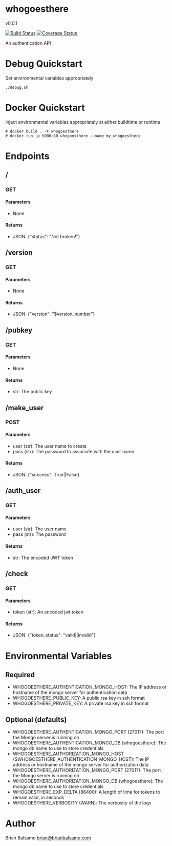 # whogoesthere

v0.0.1

[![Build Status](https://travis-ci.org/bnbalsamo/whogoesthere.svg?branch=master)](https://travis-ci.org/bnbalsamo/whogoesthere) [![Coverage Status](https://coveralls.io/repos/github/bnbalsamo/whogoesthere/badge.svg?branch=master)](https://coveralls.io/github/bnbalsamo/whogoesthere?branch=master)

An authentication API

# Debug Quickstart
Set environmental variables appropriately
```
./debug.sh
```

# Docker Quickstart
Inject environmental variables appropriately at either buildtime or runtime
```
# docker build . -t whogoesthere
# docker run -p 5000:80 whogoesthere --name my_whogoesthere
```

# Endpoints
## /
### GET
#### Parameters
* None
#### Returns
* JSON: {"status": "Not broken!"}

## /version
### GET
#### Parameters
* None
#### Returns
* JSON: {"version": "$version_number"}

## /pubkey
### GET
#### Parameters
* None
#### Returns
* str: The public key

## /make_user
### POST
#### Parameters
* user (str): The user name to create
* pass (str): The password to associate with the user name
#### Returns
* JSON: {"success": True||False}

## /auth_user
### GET
#### Parameters
* user (str): The user name
* pass (str): The password
#### Returns
* str: The encoded JWT token

## /check
### GET
#### Parameters
* token (str): An encoded jwt token
#### Returns
* JSON: {"token_status": "valid||invalid"}

# Environmental Variables
## Required
* WHOGOESTHERE_AUTHENTICATION_MONGO_HOST: The IP address or hostname of the mongo server for authentication data
* WHOGOESTHERE_PUBLIC_KEY: A public rsa key in ssh format
* WHOGOESTHERE_PRIVATE_KEY: A private rsa key in ssh format
## Optional (defaults)
* WHOGOESTHERE_AUTHENTICATION_MONGO_PORT (27017): The port the Mongo server is running on
* WHOGOESTHERE_AUTHENTICATION_MONGO_DB (whogoesthere): The mongo db name to use to store credentials
* WHOGOESTHERE_AUTHORIZATION_MONGO_HOST ($WHOGOESTHERE_AUTHENTICATION_MONGO_HOST): The IP address or hostname of the mongo server for authorization data
* WHOGOESTHERE_AUTHORIZATION_MONGO_PORT (27017): The port the Mongo server is running on
* WHOGOESTHERE_AUTHORIZATION_MONGO_DB (whogoesthere): The mongo db name to use to store credentials
* WHOGOESTHERE_EXP_DELTA (86400): A length of time for tokens to remain valid, in seconds
* WHOGOESTHERE_VERBOSITY (WARN): The verbosity of the logs

# Author
Brian Balsamo <brian@brianbalsamo.com>
